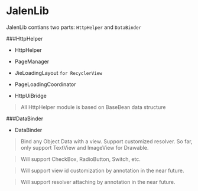 # JalenLib
JalenLib contians two parts: `HttpHelper` and `DataBinder`

###HttpHelper

 - HttpHelper

 - PageManager

 - JieLoadingLayout `for RecyclerView`

 - PageLoadingCoordinator

 - HttpUiBridge
 > All HttpHelper module is based on BaseBean data structure

###DataBinder
 - DataBinder
 
 > Bind any Object Data with a view. Support customized resolver. So far, only support TextView and ImageView for Drawable.
 
 > Will support CheckBox, RadioButton, Switch, etc.
 
 > Will support view id customization by annotation in the near future.
 
 > Will support resolver attaching by annotation in the near future.
